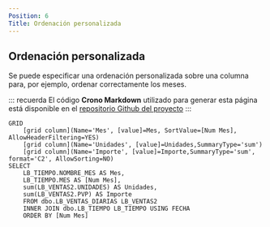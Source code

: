 ```yaml
---
Position: 6
Title: Ordenación personalizada
---
```



## Ordenación personalizada

Se puede especificar una ordenación personalizada sobre una columna para, por ejemplo, ordenar correctamente los meses.


::: recuerda
El código <strong>Crono Markdown</strong> utilizado para generar esta página está disponible en
el [repositorio Github del proyecto](https://github.com/bifacil/pad.crono.net/blob/master/markdown/tables/sort.md)
:::


``` grid
GRID
    [grid column](Name='Mes', [value]=Mes, SortValue=[Num Mes], AllowHeaderFiltering=YES)
    [grid column](Name='Unidades', [value]=Unidades,SummaryType='sum')
    [grid column](Name='Importe', [value]=Importe,SummaryType='sum', format='C2', AllowSorting=NO)
SELECT
    LB_TIEMPO.NOMBRE_MES AS Mes,
    LB_TIEMPO.MES AS [Num Mes],
    sum(LB_VENTAS2.UNIDADES) AS Unidades,
    sum(LB_VENTAS2.PVP) AS Importe
    FROM dbo.LB_VENTAS_DIARIAS LB_VENTAS2
    INNER JOIN dbo.LB_TIEMPO LB_TIEMPO USING FECHA
    ORDER BY [Num Mes]
```